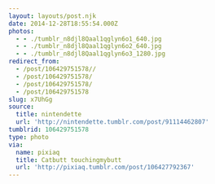 ```yaml
---
layout: layouts/post.njk
date: 2014-12-28T18:55:54.000Z
photos:
  - - ./tumblr_n8djl8Qaal1qglyn6o1_640.jpg
  - - ./tumblr_n8djl8Qaal1qglyn6o2_640.jpg
  - - ./tumblr_n8djl8Qaal1qglyn6o3_1280.jpg
redirect_from:
  - /post/106429751578//
  - /post/106429751578/
  - /post/106429751578/
  - /post/106429751578
slug: x7UhGg
source:
  title: nintendette
  url: 'http://nintendette.tumblr.com/post/91114462807'
tumblrid: 106429751578
type: photo
via:
  name: pixiaq
  title: Catbutt touchingmybutt
  url: 'http://pixiaq.tumblr.com/post/106427792367'
---
```


